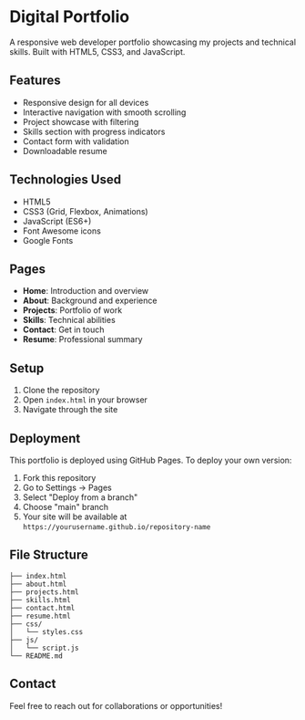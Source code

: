 # Digital Portfolio

A responsive web developer portfolio showcasing my projects and technical skills. Built with HTML5, CSS3, and JavaScript.

## Features

- Responsive design for all devices
- Interactive navigation with smooth scrolling
- Project showcase with filtering
- Skills section with progress indicators
- Contact form with validation
- Downloadable resume

## Technologies Used

- HTML5
- CSS3 (Grid, Flexbox, Animations)
- JavaScript (ES6+)
- Font Awesome icons
- Google Fonts

## Pages

- **Home**: Introduction and overview
- **About**: Background and experience
- **Projects**: Portfolio of work
- **Skills**: Technical abilities
- **Contact**: Get in touch
- **Resume**: Professional summary

## Setup

1. Clone the repository
2. Open `index.html` in your browser
3. Navigate through the site

## Deployment

This portfolio is deployed using GitHub Pages. To deploy your own version:

1. Fork this repository
2. Go to Settings → Pages
3. Select "Deploy from a branch"
4. Choose "main" branch
5. Your site will be available at `https://yourusername.github.io/repository-name`

## File Structure

```
├── index.html
├── about.html
├── projects.html
├── skills.html
├── contact.html
├── resume.html
├── css/
│   └── styles.css
├── js/
│   └── script.js
└── README.md
```

## Contact

Feel free to reach out for collaborations or opportunities!